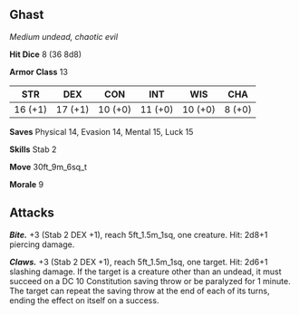 ## Ghast

*Medium undead, chaotic evil*

**Hit Dice** 8 (36 8d8)

**Armor Class** 13

| STR     | DEX     | CON     | INT     | WIS     | CHA     |
|---------|---------|---------|---------|---------|---------|
| 16 (+1) | 17 (+1) | 10 (+0) | 11 (+0) | 10 (+0) |  8 (+0) |

**Saves** Physical 14, Evasion 14, Mental 15, Luck 15

**Skills** Stab 2

**Move** 30ft\_9m\_6sq\_t

**Morale** 9

## Attacks

***Bite.*** +3 (Stab 2 DEX +1), reach 5ft\_1.5m\_1sq, one creature. Hit: 2d8+1 piercing damage.

***Claws.*** +3 (Stab 2 DEX +1), reach 5ft\_1.5m\_1sq, one target. Hit: 2d6+1 slashing damage. If the target is a creature other than an undead, it must succeed on a DC 10 Constitution saving throw or be paralyzed for 1 minute. The target can repeat the saving throw at the end of each of its turns, ending the effect on itself on a success.

